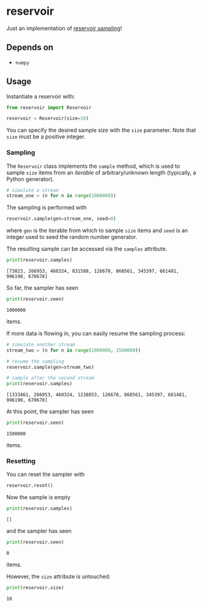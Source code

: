 # reservoir

Just an implementation of [reservoir sampling](https://en.wikipedia.org/wiki/Reservoir_sampling)!

## Depends on

- `numpy`

## Usage

Instantiate a reservoir with:

```python
from reservoir import Reservoir

reservoir = Reservoir(size=10)
```

You can specify the desired sample size with the `size` parameter.
Note that `size` must be a positive integer.

### Sampling

The `Reservoir` class implements the `sample` method, which is used to sample
`size` items from an *iterable* of arbitrary/unknown length (typically, a
Python generator).

```python
# simulate a stream
stream_one = (n for n in range(1000000))
```

The sampling is performed with

```python
reservoir.sample(gen=stream_one, seed=0)
```

where `gen` is the iterable from which to sample `size` items and `seed` is an
integer used to seed the random number generator.

The resulting sample can be accessed via the `samples` attribute.

```python
print(reservoir.samples)
```

```text
[73023, 266953, 460324, 831588, 126670, 868561, 345397, 661481, 996190, 670678]
```

So far, the sampler has seen

```python
print(reservoir.seen)
```

```text
1000000
```

items.

If more data is flowing in, you can easily resume the sampling process:

```python
# simulate another stream
stream_two = (n for n in range(1000000, 1500000))

# resume the sampling
reservoir.sample(gen=stream_two)

# sample after the second stream
print(reservoir.samples)
```

```text
[1333461, 266953, 460324, 1238853, 126670, 868561, 345397, 661481, 996190, 670678]
```

At this point, the sampler has seen

```python
print(reservoir.seen)
```

```text
1500000
```

items.

### Resetting

You can reset the sampler with

```python
reservoir.reset()
```

Now the sample is empty

```python
print(reservoir.samples)
```

```text
[]
```

and the sampler has seen

```python
print(reservoir.seen)
```

```text
0
```

items.

However, the `size` attribute is untouched:

```python
print(reservoir.size)
```

```text
10
```
